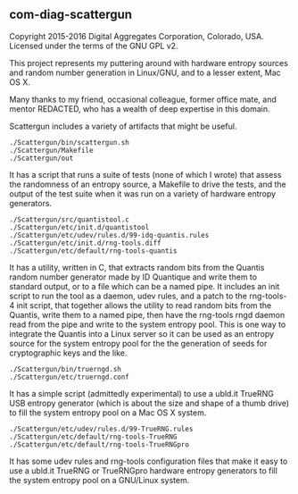 com-diag-scattergun
-------------------

Copyright 2015-2016 Digital Aggregates Corporation, Colorado, USA.
Licensed under the terms of the GNU GPL v2.

This project represents my puttering around with hardware entropy sources and
random number generation in Linux/GNU, and to a lesser extent, Mac OS X.

Many thanks to my friend, occasional colleague, former office mate, and
mentor REDACTED, who has a wealth of deep expertise in this domain.

Scattergun includes a variety of artifacts that might be useful.

    ./Scattergun/bin/scattergun.sh
    ./Scattergun/Makefile
    ./Scattergun/out

It has a script that runs a suite of tests (none of which I wrote) that
assess the randomness of an entropy source, a Makefile to drive the tests,
and the output of the test suite when it was run on a variety of hardware
entropy generators.

    ./Scattergun/src/quantistool.c
    ./Scattergun/etc/init.d/quantistool
    ./Scattergun/etc/udev/rules.d/99-idq-quantis.rules
    ./Scattergun/etc/init.d/rng-tools.diff
    ./Scattergun/etc/default/rng-tools-quantis

It has a utility, written in C, that extracts random bits from the Quantis
random number generator made by ID Quantique and write them to standard output,
or to a file which can be a named pipe. It includes an init script to run
the tool as a daemon, udev rules, and a patch to the rng-tools-4 init script,
that together allows the utility to read random bits from the Quantis, write
them to a named pipe, then have the rng-tools rngd daemon read from the pipe
and write to the system entropy pool. This is one way to integrate the Quantis
into a Linux server so it can be used as an entropy source for the system
entropy pool for the the generation of seeds for cryptographic keys and the
like.

    ./Scattergun/bin/truerngd.sh
    ./Scattergun/etc/truerngd.conf

It has a simple script (admittedly experimental) to use a ubld.it TrueRNG USB
entropy generator (which is about the size and shape of a thumb drive) to fill
the system entropy pool on a Mac OS X system.

    ./Scattergun/etc/udev/rules.d/99-TrueRNG.rules
    ./Scattergun/etc/default/rng-tools-TrueRNG
    ./Scattergun/etc/default/rng-tools-TrueRNGpro

It has some udev rules and rng-tools configuration files that make it easy to
use a ubld.it TrueRNG or TrueRNGpro hardware entropy generators to fill the
system entropy pool on a GNU/Linux system.
